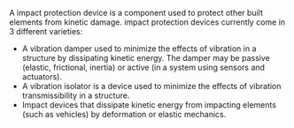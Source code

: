 A impact protection device is a component used to protect other built elements from kinetic damage. impact protection devices currently come in 3 different varieties:
* A vibration damper used to minimize the effects of vibration in a structure by dissipating kinetic energy. The damper may be passive (elastic, frictional, inertia) or active (in a system using sensors and actuators).
* A vibration isolator is a device used to minimize the effects of vibration transmissibility in a structure.
* Impact devices that dissipate kinetic energy from impacting elements (such as vehicles) by deformation or elastic mechanics.
